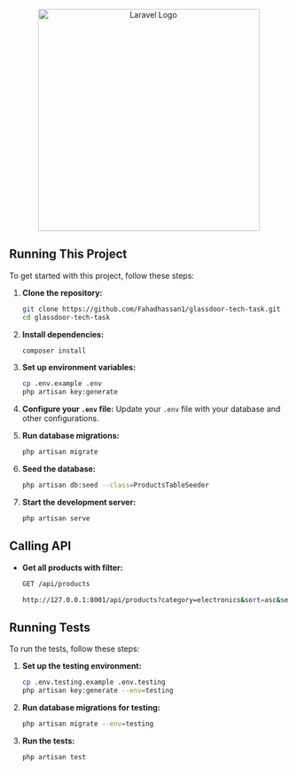 <p align="center"><a href="https://laravel.com" target="_blank"><img src="https://raw.githubusercontent.com/laravel/art/master/logo-lockup/5%20SVG/2%20CMYK/1%20Full%20Color/laravel-logolockup-cmyk-red.svg" width="400" alt="Laravel Logo"></a></p>

## Running This Project

To get started with this project, follow these steps:

1. **Clone the repository:**
    ```bash
    git clone https://github.com/Fahadhassan1/glassdoor-tech-task.git
    cd glassdoor-tech-task
    ```

2. **Install dependencies:**
    ```bash
    composer install
    ```

3. **Set up environment variables:**
    ```bash
    cp .env.example .env
    php artisan key:generate
    ```

4. **Configure your `.env` file:**
    Update your `.env` file with your database and other configurations.

5. **Run database migrations:**
    ```bash
    php artisan migrate
    ```

6. **Seed the database:**
    ```bash
    php artisan db:seed --class=ProductsTableSeeder
    ```


7. **Start the development server:**
    ```bash
    php artisan serve
    ```

## Calling API

- **Get all products with filter:**
  ```bash
  GET /api/products

  http://127.0.0.1:8001/api/products?category=electronics&sort=asc&search=phone&page=1
  ```

## Running Tests

To run the tests, follow these steps:

1. **Set up the testing environment:**
    ```bash
    cp .env.testing.example .env.testing
    php artisan key:generate --env=testing
    ```

2. **Run database migrations for testing:**
    ```bash
    php artisan migrate --env=testing
    ```

3. **Run the tests:**
    ```bash
    php artisan test
    ```